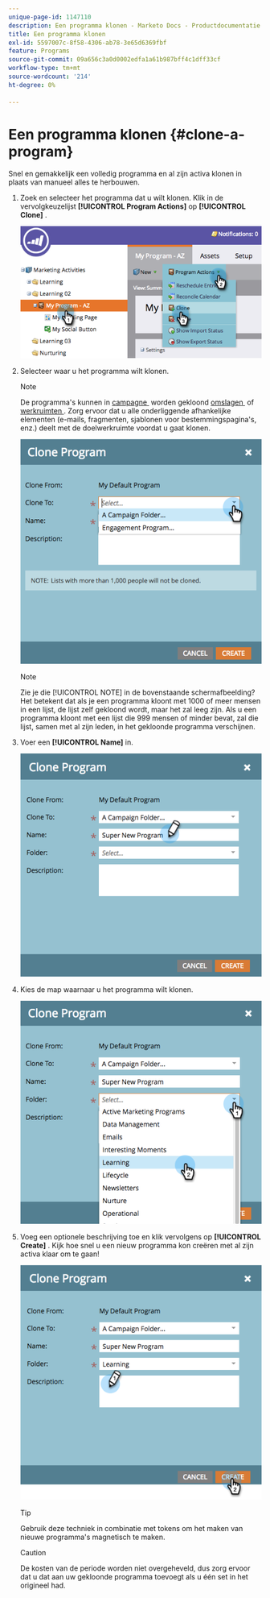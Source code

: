 ```yaml
---
unique-page-id: 1147110
description: Een programma klonen - Marketo Docs - Productdocumentatie
title: Een programma klonen
exl-id: 5597007c-8f58-4306-ab78-3e65d6369fbf
feature: Programs
source-git-commit: 09a656c3a0d0002edfa1a61b987bff4c1dff33cf
workflow-type: tm+mt
source-wordcount: '214'
ht-degree: 0%

---
```


# Een programma klonen {#clone-a-program}

Snel en gemakkelijk een volledig programma en al zijn activa klonen in plaats van manueel alles te herbouwen.

1. Zoek en selecteer het programma dat u wilt klonen. Klik in de vervolgkeuzelijst **[!UICONTROL Program Actions]** op **[!UICONTROL Clone]** .

   ![](assets/image2014-9-5-14-3a31-3a49.png)

1. Selecteer waar u het programma wilt klonen.

   >[!NOTE]
   >
   >De programma&#39;s kunnen in [&#x200B; campagne &#x200B;](/help/marketo/product-docs/core-marketo-concepts/miscellaneous/create-new-campaign-folder.md) worden gekloond [&#x200B; omslagen &#x200B;](/help/marketo/product-docs/core-marketo-concepts/miscellaneous/create-new-campaign-folder.md) of [&#x200B; werkruimten &#x200B;](/help/marketo/product-docs/administration/workspaces-and-person-partitions/create-a-new-workspace.md). Zorg ervoor dat u alle onderliggende afhankelijke elementen (e-mails, fragmenten, sjablonen voor bestemmingspagina&#39;s, enz.) deelt met de doelwerkruimte voordat u gaat klonen.

   ![](assets/cloneto.png)

   >[!NOTE]
   >
   >Zie je die [!UICONTROL NOTE] in de bovenstaande schermafbeelding? Het betekent dat als je een programma kloont met 1000 of meer mensen in een lijst, de lijst zelf gekloond wordt, maar het zal leeg zijn. Als u een programma kloont met een lijst die 999 mensen of minder bevat, zal die lijst, samen met al zijn leden, in het gekloonde programma verschijnen.

1. Voer een **[!UICONTROL Name]** in.

   ![](assets/cloneprogramname.png)

1. Kies de map waarnaar u het programma wilt klonen.

   ![](assets/choosefolderclone.png)

1. Voeg een optionele beschrijving toe en klik vervolgens op **[!UICONTROL Create]** . Kijk hoe snel u een nieuw programma kon creëren met al zijn activa klaar om te gaan!

   ![](assets/createclone.png)

   >[!TIP]
   >
   >Gebruik deze techniek in combinatie met tokens om het maken van nieuwe programma&#39;s magnetisch te maken.

   >[!CAUTION]
   >
   >De kosten van de periode worden niet overgeheveld, dus zorg ervoor dat u dat aan uw gekloonde programma toevoegt als u één set in het origineel had.
